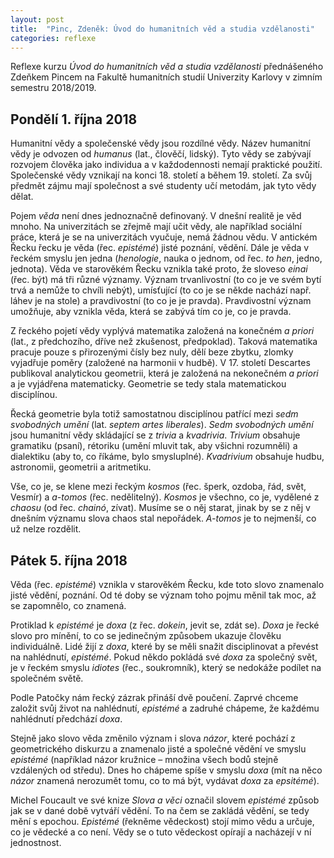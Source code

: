 ```yaml
---
layout: post
title:  "Pinc, Zdeněk: Úvod do humanitních věd a studia vzdělanosti"
categories: reflexe
---
```

Reflexe kurzu *Úvod do humanitních věd a studia vzdělanosti*
přednášeného Zdeňkem Pincem na Fakultě humanitních studií
Univerzity Karlovy v zimním semestru 2018/2019.

## Pondělí 1. října 2018

Humanitní vědy a společenské vědy jsou rozdílné vědy. Název
humanitní vědy je odvozen od *humanus* (lat., člověčí,
lidský). Tyto vědy se zabývají rozvojem člověka jako
individua a v každodennosti nemají praktické použití.
Společenské vědy vznikají na konci 18. století a během 19.
století. Za svůj předmět zájmu mají společnost a své
studenty učí metodám, jak tyto vědy dělat.

Pojem *věda* není dnes jednoznačně definovaný. V dnešní
realitě je věd mnoho. Na univerzitách se zřejmě mají učit
vědy, ale například sociální práce, která je se
na univerzitách vyučuje, nemá žádnou vědu.
V antickém Řecku řecku je věda (řec. *epistémé*) jisté
poznání, vědění. Dále je věda v řeckém smyslu jen jedna
(*henologie*, nauka o jednom, od řec. *to hen*, jedno,
jednota). Věda ve starověkém Řecku vznikla také proto, že
sloveso *einai* (řec. být) má tři různé významy.
Význam trvanlivostní (to co je ve svém bytí trvá
a nemůže to chvíli nebýt), umísťující (to co je se někde
nachází např. láhev je na stole) a pravdivostní (to co je je
pravda). Pravdivostní význam umožňuje, aby vznikla věda,
která se zabývá tím co je, co je pravda.

Z řeckého pojetí vědy vyplývá matematika založená
na konečném *a priori* (lat., z předchozího, dříve než
zkušenost, předpoklad). Taková matematika pracuje pouze
s přirozenými čísly bez nuly, dělí beze zbytku, zlomky
vyjadřuje poměry (založené na harmonii v hudbě).
V 17. století Descartes publikoval analytickou geometrii,
která je založená na nekonečném *a priori* a je vyjádřena
matematicky. Geometrie se tedy stala matematickou
disciplínou.

Řecká geometrie byla totiž samostatnou disciplínou patřící
mezi *sedm svobodných umění* (lat. *septem artes
liberales*). *Sedm svobodných umění* jsou humanitní vědy
skládající se z *trivia* a *kvadrivia*. *Trivium* obsahuje
gramatiku (psaní), rétoriku (umění mluvit tak, aby všichni
rozumněli) a dialektiku (aby to, co říkáme, bylo
smysluplné). *Kvadrivium* obsahuje hudbu, astronomii,
geometrii a aritmetiku.

Vše, co je, se klene mezi řeckým *kosmos* (řec. šperk,
ozdoba, řád, svět, Vesmír) a *a-tomos* (řec. nedělitelný).
*Kosmos* je všechno, co je, vydělené z *chaosu*
(od řec. *chainó*, zívat). Musíme se o něj starat, jinak by
se z něj v dnešním významu slova chaos stal nepořádek.
*A-tomos* je to nejmenší, co už nelze rozdělit.

## Pátek 5. října 2018

Věda (řec. *epistémé*) vznikla v starověkém Řecku, kde toto
slovo znamenalo jisté vědění, poznání. Od té doby se význam
toho pojmu měnil tak moc, až se zapomnělo, co znamená.

Protiklad k *epistémé* je *doxa* (z řec. *dokein*, jevit se,
zdát se). *Doxa* je řecké slovo pro mínění, to co se
jedinečným způsobem ukazuje člověku individuálně. Lidé žijí
z *doxa*, které by se měli snažit disciplinovat a převést na
nahlédnutí, *epistémé*. Pokud někdo pokládá své *doxa* za
společný svět, je v řeckém smyslu *idiotes* (řec.,
soukromník), který se nedokáže podílet na společném světě.

Podle Patočky nám řecký zázrak přináší dvě poučení. Zaprvé
chceme založit svůj život na nahlédnutí, *epistémé*
a zadruhé chápeme, že každému nahlédnutí předchází *doxa*.

Stejně jako slovo věda změnilo význam i slova *názor*, které
pochází z geometrického diskurzu a znamenalo jisté
a společné vědění ve smyslu *epistémé* (například názor
kružnice – množina všech bodů stejně vzdálených od středu).
Dnes ho chápeme spíše v smyslu *doxa* (mít na něco *názor*
znamená nerozumět tomu, co to má být, vydávat *doxa* za
*epsitémé*).

Michel Foucault ve své knize *Slova a věci* označil slovem
*epistémé* způsob jak se v dané době vytváří vědění. To na
čem se zakládá vědění, se tedy mění s epochou. *Epistémé*
(řekněme vědeckost) stojí mimo vědu a určuje, co je vědecké
a co není. Vědy se o tuto vědeckost opírají a nacházejí v ní
jednostnost.
